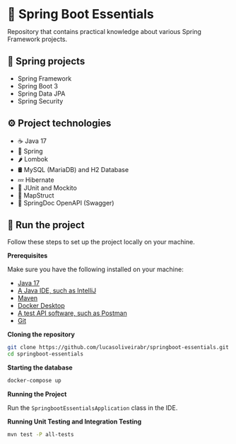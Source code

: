<h1 style="font-size: 2em; font-weight: bold; margin: 0;">🍃 Spring Boot Essentials</h1>

Repository that contains practical knowledge about various Spring Framework projects.

## <a name="spring-projects">🌱 Spring projects</a>
- Spring Framework
- Spring Boot 3
- Spring Data JPA
- Spring Security

## <a name="technologies">⚙️ Project technologies</a>

- ☕ Java 17
- 🌱 Spring
- 🌶️ Lombok
- 🛢️ MySQL (MariaDB) and H2 Database
- 💤 Hibernate
- 🧪 JUnit and Mockito
- 🔄 MapStruct
- 📄 SpringDoc OpenAPI (Swagger)

## <a name="start">🚀 Run the project</a>

Follow these steps to set up the project locally on your machine.

**Prerequisites**

Make sure you have the following installed on your machine:

- [Java 17](https://www.azul.com/downloads/?version=java-17-lts#zulu)
- [A Java IDE, such as IntelliJ](https://www.jetbrains.com/idea/)
- [Maven](https://maven.apache.org/download.cgi)
- [Docker Desktop](https://www.docker.com/products/docker-desktop/)
- [A test API software, such as Postman](https://www.postman.com/downloads/)
- [Git](https://git-scm.com/)


**Cloning the repository**

```bash
git clone https://github.com/lucasoliveirabr/springboot-essentials.git
cd springboot-essentials
```

**Starting the database**

```bash
docker-compose up
```

**Running the Project**

Run the `SpringbootEssentialsApplication` class in the IDE.

**Running Unit Testing and Integration Testing**

```bash
mvn test -P all-tests
```